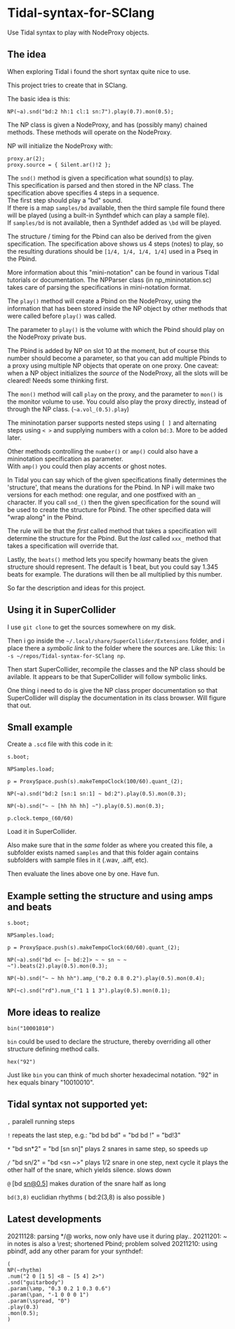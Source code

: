 # Tidal-syntax-for-SClang
Use Tidal syntax to play with NodeProxy objects.

## The idea

When exploring Tidal i found the short syntax quite nice to use.

This project tries to create that in SClang.

The basic idea is this:

```
NP(~a).snd("bd:2 hh:1 cl:1 sn:7").play(0.7).mon(0.5);
```

The NP class is given a NodeProxy, and has (possibly many) chained methods.
These methods will operate on the NodeProxy.

NP will initialize the NodeProxy with:
```
proxy.ar(2);
proxy.source = { Silent.ar()!2 };
```

The ```snd()``` method is given a specification what sound(s) to play.  
This specification is parsed and then stored in the NP class.
The specification above specifies 4 steps in a sequence.  
The first step should play a "bd" sound.  
If there is a map ```samples/bd``` available, then the third sample file found there will be played (using a built-in Synthdef which can play a sample file).  
If ```samples/bd``` is not available, then a Synthdef added as ```\bd``` will be played.

The structure / timing for the Pbind can also be derived from the given specification. The specification above shows us 4 steps (notes) to play, so the resulting durations should be ```[1/4, 1/4, 1/4, 1/4]``` used in a Pseq in the Pbind.

More information about this "mini-notation" can be found in various Tidal tutorials or documentation. The NPParser class (in np_mininotation.sc) takes care of parsing the specifications in mini-notation format.

The ```play()``` method will create a Pbind on the NodeProxy, using the information that has been stored inside the NP object by other methods that were called before ```play()``` was called.

The parameter to ```play()``` is the volume with which the Pbind should play on the NodeProxy private bus.

The Pbind is added by NP on slot 10 at the moment, but of course this number should become a parameter, so that you can add multiple Pbinds to a proxy using multiple NP objects that operate on one proxy. One caveat: when a NP object initializes the _source_ of the NodeProxy, all the slots will be cleared! Needs some thinking first.

The ```mon()``` method will call ```play``` on the proxy, and the parameter to ```mon()``` is the monitor volume to use. You could also play the proxy directly, instead of through the NP class. (```~a.vol_(0.5).play```)

The mininotation parser supports nested steps using ```[ ]``` and alternating steps using ```< >``` and supplying numbers with a colon ```bd:3```.
More to be added later.

Other methods controlling the ```number()``` or ```amp()``` could also have a mininotation specification as parameter.  
With ```amp()``` you could then play accents or ghost notes.

In Tidal you can say which of the given specifications finally determines the 'structure', that means the durations for the Pbind. In NP i will make two versions for each method: one regular, and one postfixed with an ```_``` character. If you call ```snd_()``` then the given specification for the sound will be used to create the structure for Pbind. The other specified data will "wrap along" in the Pbind.

The rule will be that the _first_ called method that takes a specification will determine the structure for the Pbind. But the _last_ called ```xxx_``` method that takes a specification will override that.

Lastly, the ```beats()``` method lets you specify howmany beats the given structure should represent. The default is 1 beat, but you could say 1.345 beats for example. The durations will then be all multiplied by this number.

So far the description and ideas for this project.

## Using it in SuperCollider

I use ```git clone``` to get the sources somewhere on my disk.

Then i go inside the ```~/.local/share/SuperCollider/Extensions``` folder, and i place there a _symbolic link_ to the folder where the sources are. Like this: ```ln -s ~/repos/Tidal-syntax-for-SClang np```.

Then start SuperCollider, recompile the classes and the NP class should be avilable. It appears to be that SuperCollider will follow symbolic links.

One thing i need to do is give the NP class proper documentation so that SuperCollider will display the documentation in its class browser. Will figure that out.

## Small example

Create a ```.scd``` file with this code in it:

```
s.boot;

NPSamples.load;

p = ProxySpace.push(s).makeTempoClock(100/60).quant_(2);

NP(~a).snd("bd:2 [sn:1 sn:1] ~ bd:2").play(0.5).mon(0.3);

NP(~b).snd("~ ~ [hh hh hh] ~").play(0.5).mon(0.3);

p.clock.tempo_(60/60)
```

Load it in SuperCollider.

Also make sure that in the _same_ folder as where you created this file, a subfolder exists named ```samples``` and that this folder again contains subfolders with sample files in it (.wav, .aiff, etc).

Then evaluate the lines above one by one. Have fun.

## Example setting the structure and using amps and beats

```
s.boot;

NPSamples.load;

p = ProxySpace.push(s).makeTempoClock(60/60).quant_(2);

NP(~a).snd("bd <~ [~ bd:2]> ~ ~ sn ~ ~ ~").beats(2).play(0.5).mon(0.3);

NP(~b).snd("~ ~ hh hh").amp_("0.2 0.8 0.2").play(0.5).mon(0.4);

NP(~c).snd("rd").num_("1 1 1 3").play(0.5).mon(0.1);
```

## More ideas to realize

```bin("10001010")```

```bin``` could be used to declare the structure, thereby overriding all other structure defining method calls.

```hex("92")```

Just like ```bin``` you can think of much shorter hexadecimal notation. "92" in hex equals binary "10010010".

## Tidal syntax not supported yet:

```,``` paralell running steps

```!``` repeats the last step, e.g.: "bd bd bd" = "bd bd !" = "bd!3"

```*``` "bd sn*2" = "bd [sn sn]" plays 2 snares in same step, so speeds up

```/``` "bd sn/2" = "bd <sn ~>" plays 1/2 snare in one step, next cycle
        it plays the other half of the snare, which yields silence.
        slows down

```@``` [bd sn@0.5] makes duration of the snare half as long

```bd(3,8)``` euclidian rhythms ( bd:2(3,8) is also possible )

## Latest developments

20211128: parsing */@ works, now only have use it during play..
20211201: ~ in notes is also a \rest; shortened Pbind; problem solved
20211210: using pbindf, add any other param for your synthdef:

```
(
NP(~rhythm)
.num("2 0 [1 5] <8 ~ [5 4] 2>")
.snd("guitarbody")
.param(\amp, "0.3 0.2 1 0.3 0.6")
.param(\pan, "-1 0 0 0 1")
.param(\spread, "0")
.play(0.3)
.mon(0.5);
)
```


